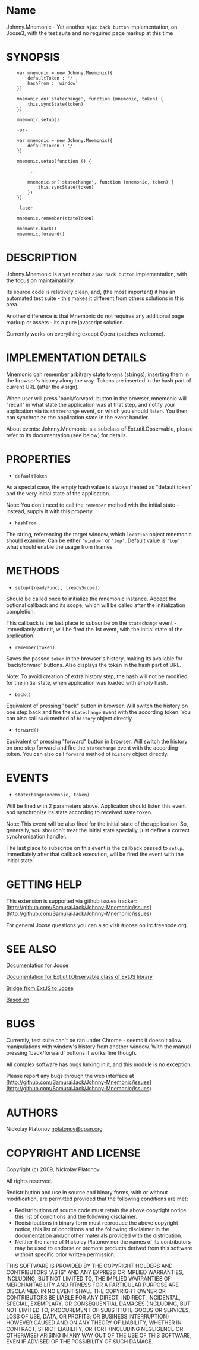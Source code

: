 Name
====

Johnny.Mnemonic - Yet another `ajax back button` implementation, on Joose3, with the test suite and no required page markup at this time


SYNOPSIS
========

        var mnemonic = new Johnny.Mnemonic({
            defaultToken : '/',
            hashFrom : 'window'
        })
        
        mnemonic.on('statechange', function (mnemonic, token) {
            this.syncState(token)
        })
        
        mnemonic.setup()
        
        -or-

        var mnemonic = new Johnny.Mnemonic({
            defaultToken : '/'
        })
        
        mnemonic.setup(function () {
        
            ...
        
            mnemonic.on('statechange', function (mnemonic, token) {
                this.syncState(token)
            })
        })
        
        -later-
        
        mnemonic.remember(stateToken)
        
        mnemonic.back()
        mnemonic.forward()


DESCRIPTION
===========

Johnny.Mnemonic is a yet another `ajax back button` implementation, with the focus on maintainability. 

Its source code is relatively clean, and, (the most important) it has an automated test suite - this makes it different from others solutions in this area.

Another difference is that Mnemonic do not requires any additional page markup or assets - its a pure javascript solution. 

Currently works on everything except Opera (patches welcome).


IMPLEMENTATION DETAILS
======================

Mnemonic can remember arbitrary state tokens (strings), inserting them in the browser's history along the way.
Tokens are inserted in the hash part of current URL (after the `#` sign).

When user will press 'back/forward' button in the browser, mnemonic will "recall" in what state the application was at that step, and notify your application 
via its `statechange` event, on which you should listen. You then can synchronize the application state in the event handler.

About events: Johnny.Mnemonic is a subclass of Ext.util.Observable, please refer to its documentation (see below) for details.   


PROPERTIES
==========

- `defaultToken`

As a special case, the empty hash value is always treated as "default token" and the very initial state of the application. 

Note: You don't need to call the `remember` method with the initial state - instead, supply it with this property.

- `hashFrom`

The string, referencing the target window, which `location` object mnemonic should examine. Can be either `'window'` or `'top'`. Default value is `'top'`, what should enable
the usage from iframes.

 
METHODS
=======

- `setup([readyFunc], [readyScope])`

Should be called once to initialize the mnemonic instance. Accept the optional callback and its scope, which will be called after the initialization completion.

This callback is the last place to subscribe on the `statechange` event - immediately after it, will be fired the 1st event, with the initial state of the application.


- `remember(token)`

Saves the passed `token` in the browser's history, making its available for 'back/forward' buttons. Also displays the token in the hash part of URL.

Note: To avoid creation of extra history step, the hash will not be modified for the initial state, when application was loaded with empty hash.


- `back()`

Equivalent of pressing "back" button in browser. Will switch the history on one step back and fire the `statechange` event with the according token.
You can also call `back` method of `history` object directly.

- `forward()`

Equivalent of pressing "forward" button in browser. Will switch the history on one step forward and fire the `statechange` event with the according token.
You can also call `forward` method of `history` object directly.


EVENTS
======

- `statechange(mnemonic, token)`

Will be fired with 2 parameters above. Application should listen this event and synchronize its state according to received state token.

Note: This event will be also fired for the initial state of the application. So, generally, you shouldn't treat the initial state specially, just
define a correct synchronization handler. 

The last place to subscribe on this event is the callback passed to `setup`. Immediately after that callback execution, will be fired the event with the initial state.  


GETTING HELP
============

This extension is supported via github issues tracker: [http://github.com/SamuraiJack/Johnny-Mnemonic/issues](http://github.com/SamuraiJack/Johnny-Mnemonic/issues)

For general Joose questions you can also visit #joose on irc.freenode.org. 


SEE ALSO
========

[Documentation for Joose](http://joose.github.com/Joose/doc/html/Joose.html)

[Documentation for Ext.util.Observable class of ExtJS library](http://www.extjs.com/deploy/dev/docs/?class=Ext.util.Observable)

[Bridge from ExtJS to Joose](http://github.com/SamuraiJack/joosex-bridge-ext/tree/master)

[Based on](http://project.cyberpunk.ru/lib/johnny_mnemonic/)



BUGS
====

Currently, test suite can't be ran under Chrome - seems it doesn't allow manipulations with window's history from another window.
With the manual pressing 'back/forward' buttons it works fine though.

All complex software has bugs lurking in it, and this module is no exception.

Please report any bugs through the web interface at [http://github.com/SamuraiJack/Johnny-Mnemonic/issues](http://github.com/SamuraiJack/Johnny-Mnemonic/issues)


AUTHORS
=======

Nickolay Platonov [nplatonov@cpan.org](mailto:nplatonov@cpan.org)



COPYRIGHT AND LICENSE
=====================

Copyright (c) 2009, Nickolay Platonov

All rights reserved.

Redistribution and use in source and binary forms, with or without modification, are permitted provided that the following conditions are met:

* Redistributions of source code must retain the above copyright notice, this list of conditions and the following disclaimer.
* Redistributions in binary form must reproduce the above copyright notice, this list of conditions and the following disclaimer in the documentation and/or other materials provided with the distribution.
* Neither the name of Nickolay Platonov nor the names of its contributors may be used to endorse or promote products derived from this software without specific prior written permission. 

THIS SOFTWARE IS PROVIDED BY THE COPYRIGHT HOLDERS AND CONTRIBUTORS "AS IS" AND ANY EXPRESS OR IMPLIED WARRANTIES, INCLUDING, BUT NOT LIMITED TO, THE IMPLIED WARRANTIES OF MERCHANTABILITY AND FITNESS FOR A PARTICULAR PURPOSE ARE DISCLAIMED. IN NO EVENT SHALL THE COPYRIGHT OWNER OR CONTRIBUTORS BE LIABLE FOR ANY DIRECT, INDIRECT, INCIDENTAL, SPECIAL, EXEMPLARY, OR CONSEQUENTIAL DAMAGES (INCLUDING, BUT NOT LIMITED TO, PROCUREMENT OF SUBSTITUTE GOODS OR SERVICES; LOSS OF USE, DATA, OR PROFITS; OR BUSINESS INTERRUPTION) HOWEVER CAUSED AND ON ANY THEORY OF LIABILITY, WHETHER IN CONTRACT, STRICT LIABILITY, OR TORT (INCLUDING NEGLIGENCE OR OTHERWISE) ARISING IN ANY WAY OUT OF THE USE OF THIS SOFTWARE, EVEN IF ADVISED OF THE POSSIBILITY OF SUCH DAMAGE. 
